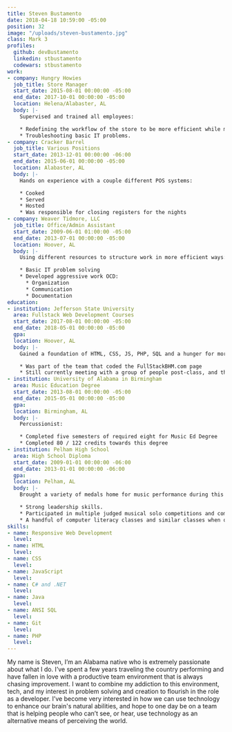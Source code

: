 ```yaml
---
title: Steven Bustamento
date: 2018-04-18 10:59:00 -05:00
position: 32
image: "/uploads/steven-bustamento.jpg"
class: Mark 3
profiles:
  github: devBustamento
  linkedin: stbustamento
  codewars: stbustamento
work:
- company: Hungry Howies
  job_title: Store Manager
  start_date: 2015-08-01 00:00:00 -05:00
  end_date: 2017-10-01 00:00:00 -05:00
  location: Helena/Alabaster, AL
  body: |-
    Supervised and trained all employees:

    * Redefining the workflow of the store to be more efficient while maximizing profits and quality simultaneously.
    * Troubleshooting basic IT problems.
- company: Cracker Barrel
  job_title: Various Positions
  start_date: 2013-12-01 00:00:00 -06:00
  end_date: 2015-06-01 00:00:00 -05:00
  location: Alabaster, AL
  body: |-
    Hands on experience with a couple different POS systems:

    * Cooked
    * Served
    * Hosted
    * Was responsible for closing registers for the nights
- company: Weaver Tidmore, LLC
  job_title: Office/Admin Assistant
  start_date: 2009-06-01 01:00:00 -05:00
  end_date: 2013-07-01 00:00:00 -05:00
  location: Hoover, AL
  body: |-
    Using different resources to structure work in more efficient ways:

    * Basic IT problem solving
    * Developed aggressive work OCD:
      * Organization
      * Communication
      * Documentation
education:
- institution: Jefferson State University
  area: Fullstack Web Development Courses
  start_date: 2017-08-01 00:00:00 -05:00
  end_date: 2018-05-01 00:00:00 -05:00
  gpa: 
  location: Hoover, AL
  body: |-
    Gained a foundation of HTML, CSS, JS, PHP, SQL and a hunger for more:

    * Was part of the team that coded the FullStackBHM.com page
    * Still currently meeting with a group of people post-class, and the owner of the site, to rebuild and implement new features.
- institution: University of Alabama in Birmingham
  area: Music Education Degree
  start_date: 2013-08-01 00:00:00 -05:00
  end_date: 2015-05-01 00:00:00 -05:00
  gpa: 
  location: Birmingham, AL
  body: |-
    Percussionist:

    * Completed five semesters of required eight for Music Ed Degree
    * Completed 80 / 122 credits towards this degree
- institution: Pelham High School
  area: High School Diploma
  start_date: 2009-01-01 00:00:00 -06:00
  end_date: 2013-01-01 00:00:00 -06:00
  gpa: 
  location: Pelham, AL
  body: |-
    Brought a variety of medals home for music performance during this time, be it from events through the school, or events outside of school:

    * Strong leadership skills.
    * Participated in multiple judged musical solo competitions and coming back with the highest scores possible.
    * A handful of computer literacy classes and similar classes when offered.
skills:
- name: Responsive Web Development
  level: 
- name: HTML
  level: 
- name: CSS
  level: 
- name: JavaScript
  level: 
- name: C# and .NET
  level: 
- name: Java
  level: 
- name: ANSI SQL
  level: 
- name: Git
  level: 
- name: PHP
  level: 
---
```


My name is Steven, I’m an Alabama native who is extremely passionate about what I do. I’ve spent a few years traveling the country performing and have fallen in love with a productive team environment that is always chasing improvement. I want to combine my addiction to this environment, tech, and my interest in problem solving and creation to flourish in the role as a developer. I’ve become very interested in how we can use technology to enhance our brain's natural abilities, and hope to one day be on a team that is helping people who can’t see, or hear, use technology as an alternative means of perceiving the world.